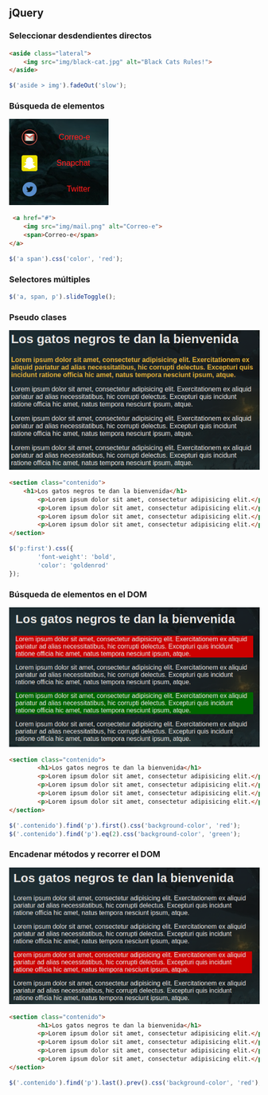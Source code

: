 ## jQuery


### Seleccionar desdendientes directos

```html
<aside class="lateral">
    <img src="img/black-cat.jpg" alt="Black Cats Rules!">
</aside>
```
```javascript
$('aside > img').fadeOut('slow');
```

### Búsqueda de elementos
![Descripción de la imagen](img/Screenshot.png)


```html
 <a href="#">
    <img src="img/mail.png" alt="Correo-e">
    <span>Correo-e</span>
</a>
```
```javascript
$('a span').css('color', 'red');
```

### Selectores múltiples
```javascript
$('a, span, p').slideToggle();
```

### Pseudo clases
![Descripción de la imagen](img/Screenshot_01.png)

```html
<section class="contenido">
    <h1>Los gatos negros te dan la bienvenida</h1>
        <p>Lorem ipsum dolor sit amet, consectetur adipisicing elit.</p>
        <p>Lorem ipsum dolor sit amet, consectetur adipisicing elit.</p>
        <p>Lorem ipsum dolor sit amet, consectetur adipisicing elit.</p>
        <p>Lorem ipsum dolor sit amet, consectetur adipisicing elit.</p>
</section>

```
```javascript
$('p:first').css({
        'font-weight': 'bold',
        'color': 'goldenrod'
});
```

### Búsqueda de elementos en el DOM
![Descripción de la imagen](img/Screenshot_02.png)

```html
<section class="contenido">
        <h1>Los gatos negros te dan la bienvenida</h1>
        <p>Lorem ipsum dolor sit amet, consectetur adipisicing elit.</p>
        <p>Lorem ipsum dolor sit amet, consectetur adipisicing elit.</p>
        <p>Lorem ipsum dolor sit amet, consectetur adipisicing elit.</p>
        <p>Lorem ipsum dolor sit amet, consectetur adipisicing elit.</p>
</section>
```
```javascript
$('.contenido').find('p').first().css('background-color', 'red');
$('.contenido').find('p').eq(2).css('background-color', 'green');
```

### Encadenar métodos y recorrer el DOM

![Descripción de la imagen](img/Screenshot_03.png)

```html
<section class="contenido">
        <h1>Los gatos negros te dan la bienvenida</h1>
        <p>Lorem ipsum dolor sit amet, consectetur adipisicing elit.</p>
        <p>Lorem ipsum dolor sit amet, consectetur adipisicing elit.</p>
        <p>Lorem ipsum dolor sit amet, consectetur adipisicing elit.</p>
        <p>Lorem ipsum dolor sit amet, consectetur adipisicing elit.</p>
</section>
```
```javascript
$('.contenido').find('p').last().prev().css('background-color', 'red');
```
